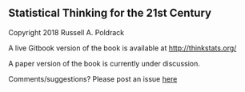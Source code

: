 
## Statistical Thinking for the 21st Century

Copyright 2018 Russell A. Poldrack

A live Gitbook version of the book is available at http://thinkstats.org/

A paper version of the book is currently under discussion.

Comments/suggestions?  Please post an issue [here](https://github.com/poldrack/psych10-book/issues)


